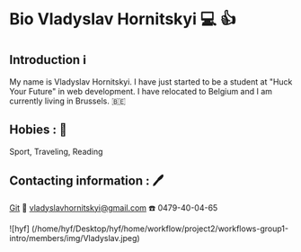 # Bio Vladyslav Hornitskyi 💻 👍

## Introduction ℹ️

My name is Vladyslav Hornitskyi. I have just started to be a student at "Huck
Your Future" in web development. I have relocated to Belgium and I am currently
living in Brussels. 🇧🇪

## Hobies : 🧭

Sport, Traveling, Reading

## Contacting information : 🖊️

[Git](https://github.com/VladyslavHornitskyi) 📧 vladyslavhornitskyi@gmail.com
☎️ 0479-40-04-65

![hyf]
(/home/hyf/Desktop/hyf/home/workflow/project2/workflows-group1-intro/members/img/Vladyslav.jpeg)

